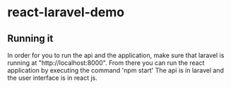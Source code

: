 # react-laravel-demo
## Running it
In order for you to run the api and the application, make sure that laravel is running at "http://localhost:8000". From there you can run the react application by
executing the command 'npm start' The api is in laravel and the user interface is in react js.
